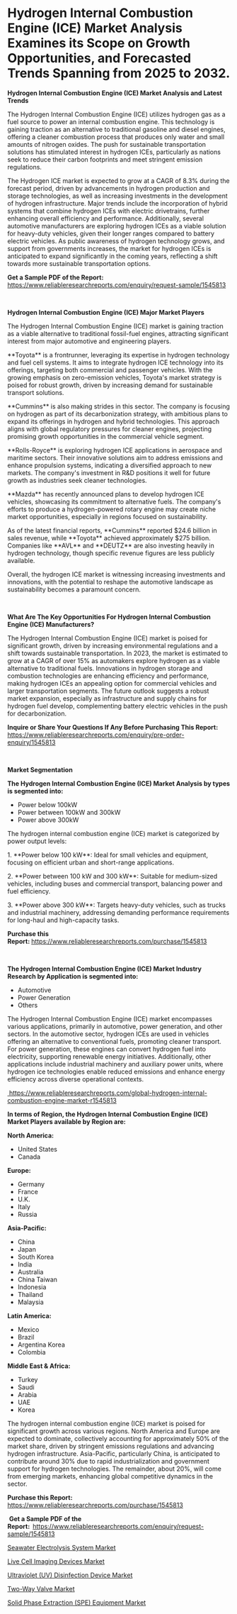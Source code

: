 <p><h1>Hydrogen Internal Combustion Engine (ICE) Market Analysis Examines its Scope on Growth Opportunities, and Forecasted Trends Spanning from 2025 to 2032.</h1></p><p><strong>Hydrogen Internal Combustion Engine (ICE) Market Analysis and Latest Trends</strong></p>
<p><p>The Hydrogen Internal Combustion Engine (ICE) utilizes hydrogen gas as a fuel source to power an internal combustion engine. This technology is gaining traction as an alternative to traditional gasoline and diesel engines, offering a cleaner combustion process that produces only water and small amounts of nitrogen oxides. The push for sustainable transportation solutions has stimulated interest in hydrogen ICEs, particularly as nations seek to reduce their carbon footprints and meet stringent emission regulations.</p><p>The Hydrogen ICE market is expected to grow at a CAGR of 8.3% during the forecast period, driven by advancements in hydrogen production and storage technologies, as well as increasing investments in the development of hydrogen infrastructure. Major trends include the incorporation of hybrid systems that combine hydrogen ICEs with electric drivetrains, further enhancing overall efficiency and performance. Additionally, several automotive manufacturers are exploring hydrogen ICEs as a viable solution for heavy-duty vehicles, given their longer ranges compared to battery electric vehicles. As public awareness of hydrogen technology grows, and support from governments increases, the market for hydrogen ICEs is anticipated to expand significantly in the coming years, reflecting a shift towards more sustainable transportation options.</p></p>
<p><strong>Get a Sample PDF of the Report:&nbsp;</strong> <a href="https://www.reliableresearchreports.com/enquiry/request-sample/1545813?utm_campaign=28&utm_medium=2&utm_source=Github&utm_content=ia&utm_term=11042025&utm_id=hydrogen-internal-combustion-engine-ice">https://www.reliableresearchreports.com/enquiry/request-sample/1545813</a></p>
<p>&nbsp;</p>
<p><strong>Hydrogen Internal Combustion Engine (ICE) Major Market Players</strong></p>
<p><p>The Hydrogen Internal Combustion Engine (ICE) market is gaining traction as a viable alternative to traditional fossil-fuel engines, attracting significant interest from major automotive and engineering players. </p><p>**Toyota** is a frontrunner, leveraging its expertise in hydrogen technology and fuel cell systems. It aims to integrate hydrogen ICE technology into its offerings, targeting both commercial and passenger vehicles. With the growing emphasis on zero-emission vehicles, Toyota's market strategy is poised for robust growth, driven by increasing demand for sustainable transport solutions.</p><p>**Cummins** is also making strides in this sector. The company is focusing on hydrogen as part of its decarbonization strategy, with ambitious plans to expand its offerings in hydrogen and hybrid technologies. This approach aligns with global regulatory pressures for cleaner engines, projecting promising growth opportunities in the commercial vehicle segment.</p><p>**Rolls-Royce** is exploring hydrogen ICE applications in aerospace and maritime sectors. Their innovative solutions aim to address emissions and enhance propulsion systems, indicating a diversified approach to new markets. The company's investment in R&D positions it well for future growth as industries seek cleaner technologies.</p><p>**Mazda** has recently announced plans to develop hydrogen ICE vehicles, showcasing its commitment to alternative fuels. The company's efforts to produce a hydrogen-powered rotary engine may create niche market opportunities, especially in regions focused on sustainability.</p><p>As of the latest financial reports, **Cummins** reported $24.6 billion in sales revenue, while **Toyota** achieved approximately $275 billion. Companies like **AVL** and **DEUTZ** are also investing heavily in hydrogen technology, though specific revenue figures are less publicly available.</p><p>Overall, the hydrogen ICE market is witnessing increasing investments and innovations, with the potential to reshape the automotive landscape as sustainability becomes a paramount concern.</p></p>
<p>&nbsp;</p>
<p><strong>What Are The Key Opportunities For Hydrogen Internal Combustion Engine (ICE) Manufacturers?</strong></p>
<p><p>The Hydrogen Internal Combustion Engine (ICE) market is poised for significant growth, driven by increasing environmental regulations and a shift towards sustainable transportation. In 2023, the market is estimated to grow at a CAGR of over 15% as automakers explore hydrogen as a viable alternative to traditional fuels. Innovations in hydrogen storage and combustion technologies are enhancing efficiency and performance, making hydrogen ICEs an appealing option for commercial vehicles and larger transportation segments. The future outlook suggests a robust market expansion, especially as infrastructure and supply chains for hydrogen fuel develop, complementing battery electric vehicles in the push for decarbonization.</p></p>
<p><strong>Inquire or Share Your Questions If Any Before Purchasing This Report:</strong> <a href="https://www.reliableresearchreports.com/enquiry/pre-order-enquiry/1545813?utm_campaign=28&utm_medium=2&utm_source=Github&utm_content=ia&utm_term=11042025&utm_id=hydrogen-internal-combustion-engine-ice">https://www.reliableresearchreports.com/enquiry/pre-order-enquiry/1545813</a></p>
<p>&nbsp;</p>
<p><strong>Market Segmentation</strong></p>
<p><strong>The Hydrogen Internal Combustion Engine (ICE) Market Analysis by types is segmented into:</strong></p>
<p><ul><li>Power below 100kW</li><li>Power between 100kW and 300kW</li><li>Power above 300kW</li></ul></p>
<p><p>The hydrogen internal combustion engine (ICE) market is categorized by power output levels: </p><p>1. **Power below 100 kW**: Ideal for small vehicles and equipment, focusing on efficient urban and short-range applications.</p><p>2. **Power between 100 kW and 300 kW**: Suitable for medium-sized vehicles, including buses and commercial transport, balancing power and fuel efficiency.</p><p>3. **Power above 300 kW**: Targets heavy-duty vehicles, such as trucks and industrial machinery, addressing demanding performance requirements for long-haul and high-capacity tasks.</p></p>
<p><strong>Purchase this Report:&nbsp;</strong><a href="https://www.reliableresearchreports.com/purchase/1545813?utm_campaign=28&utm_medium=2&utm_source=Github&utm_content=ia&utm_term=11042025&utm_id=hydrogen-internal-combustion-engine-ice">https://www.reliableresearchreports.com/purchase/1545813</a></p>
<p>&nbsp;</p>
<p><strong>The Hydrogen Internal Combustion Engine (ICE) Market Industry Research by Application is segmented into:</strong></p>
<p><ul><li>Automotive</li><li>Power Generation</li><li>Others</li></ul></p>
<p><p>The Hydrogen Internal Combustion Engine (ICE) market encompasses various applications, primarily in automotive, power generation, and other sectors. In the automotive sector, hydrogen ICEs are used in vehicles offering an alternative to conventional fuels, promoting cleaner transport. For power generation, these engines can convert hydrogen fuel into electricity, supporting renewable energy initiatives. Additionally, other applications include industrial machinery and auxiliary power units, where hydrogen ice technologies enable reduced emissions and enhance energy efficiency across diverse operational contexts.</p></p>
<p><a href="https://www.reliableresearchreports.com/global-hydrogen-internal-combustion-engine-market-r1545813?utm_campaign=28&utm_medium=2&utm_source=Github&utm_content=ia&utm_term=11042025&utm_id=hydrogen-internal-combustion-engine-ice">&nbsp;https://www.reliableresearchreports.com/global-hydrogen-internal-combustion-engine-market-r1545813</a></p>
<p><strong>In terms of Region, the Hydrogen Internal Combustion Engine (ICE) Market Players available by Region are:</strong></p>
<p>
    <p> <strong> North America: </strong>
        <ul>
            <li>United States</li>
            <li>Canada</li>
        </ul>
        </p> 
    <p> <strong> Europe: </strong>
        <ul>
            <li>Germany</li>
            <li>France</li>
            <li>U.K.</li>
            <li>Italy</li>
            <li>Russia</li>
        </ul>
        </p> 
    <p> <strong> Asia-Pacific: </strong>
        <ul>
            <li>China</li>
            <li>Japan</li>
            <li>South Korea</li>
            <li>India</li>
            <li>Australia</li>
            <li>China Taiwan</li>
            <li>Indonesia</li>
            <li>Thailand</li>
            <li>Malaysia</li>
        </ul>
        </p> 
    <p> <strong> Latin America: </strong>
        <ul>
            <li>Mexico</li>
            <li>Brazil</li>
            <li>Argentina Korea</li>
            <li>Colombia</li>
        </ul>
        </p> 
    <p> <strong> Middle East & Africa: </strong>
        <ul>
            <li>Turkey</li>
            <li>Saudi</li>
            <li>Arabia</li>
            <li>UAE</li>
            <li>Korea</li>
        </ul>
    </p>
    </p>
<p><p>The hydrogen internal combustion engine (ICE) market is poised for significant growth across various regions. North America and Europe are expected to dominate, collectively accounting for approximately 50% of the market share, driven by stringent emissions regulations and advancing hydrogen infrastructure. Asia-Pacific, particularly China, is anticipated to contribute around 30% due to rapid industrialization and government support for hydrogen technologies. The remainder, about 20%, will come from emerging markets, enhancing global competitive dynamics in the sector.</p></p>
<p><strong>Purchase this Report: </strong><a href="https://www.reliableresearchreports.com/purchase/1545813?utm_campaign=28&utm_medium=2&utm_source=Github&utm_content=ia&utm_term=11042025&utm_id=hydrogen-internal-combustion-engine-ice">https://www.reliableresearchreports.com/purchase/1545813</a></p>
<p>&nbsp;<strong>Get a Sample PDF of the Report:&nbsp;&nbsp;</strong><a href="https://www.reliableresearchreports.com/enquiry/request-sample/1545813?utm_campaign=28&utm_medium=2&utm_source=Github&utm_content=ia&utm_term=11042025&utm_id=hydrogen-internal-combustion-engine-ice">https://www.reliableresearchreports.com/enquiry/request-sample/1545813</a></p>
<p><strong></strong></p>
<p><p><a href="https://github.com/guyotkiferhi/Market-Research-Report-List-1/blob/main/seawater-electrolysis-system-market.md?utm_campaign=28&utm_medium=2&utm_source=Github&utm_content=ia&utm_term=11042025&utm_id=hydrogen-internal-combustion-engine-ice">Seawater Electrolysis System Market</a></p><p><a href="https://github.com/zoccohaniech/Market-Research-Report-List-1/blob/main/live-cell-imaging-devices-market.md?utm_campaign=28&utm_medium=2&utm_source=Github&utm_content=ia&utm_term=11042025&utm_id=hydrogen-internal-combustion-engine-ice">Live Cell Imaging Devices Market</a></p><p><a href="https://github.com/naomaroaoonv/Market-Research-Report-List-1/blob/main/ultraviolet-uv-disinfection-device-market.md?utm_campaign=28&utm_medium=2&utm_source=Github&utm_content=ia&utm_term=11042025&utm_id=hydrogen-internal-combustion-engine-ice">Ultraviolet (UV) Disinfection Device Market</a></p><p><a href="https://github.com/prantoblouin/Market-Research-Report-List-1/blob/main/two-way-valve-market.md?utm_campaign=28&utm_medium=2&utm_source=Github&utm_content=ia&utm_term=11042025&utm_id=hydrogen-internal-combustion-engine-ice">Two-Way Valve Market</a></p><p><a href="https://github.com/ancsyanagha/Market-Research-Report-List-1/blob/main/solid-phase-extraction-spe-equipment-market.md?utm_campaign=28&utm_medium=2&utm_source=Github&utm_content=ia&utm_term=11042025&utm_id=hydrogen-internal-combustion-engine-ice">Solid Phase Extraction (SPE) Equipment Market</a></p></p>